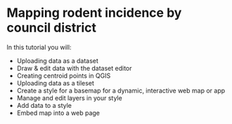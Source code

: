 # Mapping rodent incidence by council district 

In this tutorial you will:

* Uploading data as a dataset
* Draw & edit data with the dataset editor 
* Creating centroid points in QGIS
* Uploading data as a tileset 
* Create a style for a basemap for a dynamic, interactive web map or app
* Manage and edit layers in your style
* Add data to a style
* Embed map into a web page
